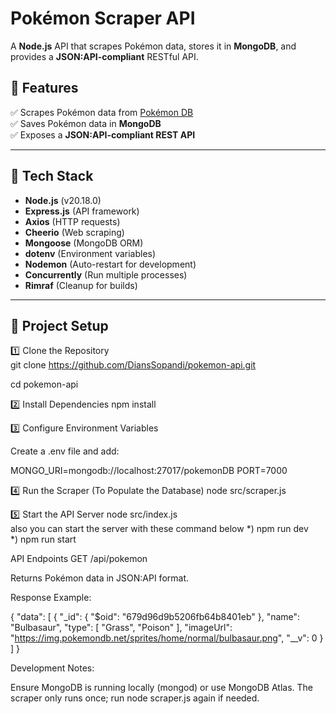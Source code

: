 
# Pokémon Scraper API 

A **Node.js** API that scrapes Pokémon data, stores it in **MongoDB**, and provides a **JSON:API-compliant** RESTful API.

## 🚀 Features
✅ Scrapes Pokémon data from [Pokémon DB](https://pokemondb.net/)  
✅ Saves Pokémon data in **MongoDB**  
✅ Exposes a **JSON:API-compliant REST API**  

---

## 📌 Tech Stack
- **Node.js** (v20.18.0)
- **Express.js** (API framework)
- **Axios** (HTTP requests)
- **Cheerio** (Web scraping)
- **Mongoose** (MongoDB ORM)
- **dotenv** (Environment variables)
- **Nodemon** (Auto-restart for development)
- **Concurrently** (Run multiple processes)
- **Rimraf** (Cleanup for builds)


---

## 📂 Project Setup

1️⃣ Clone the Repository  
git clone https://github.com/DiansSopandi/pokemon-api.git

cd pokemon-api

2️⃣ Install Dependencies
npm install

3️⃣ Configure Environment Variables

Create a .env file and add:

MONGO_URI=mongodb://localhost:27017/pokemonDB
PORT=7000

4️⃣ Run the Scraper (To Populate the Database)
node src/scraper.js

5️⃣ Start the API Server
node src/index.js  
also you can start the server with these command below 
*)  npm run dev  
*)  npm run start

API Endpoints
GET /api/pokemon

Returns Pokémon data in JSON:API format.

Response Example:

{
  "data": [
    {
    "_id": {
        "$oid": "679d96d9b5206fb64b8401eb"
    },
    "name": "Bulbasaur",
    "type": [
        "Grass",
        "Poison"
    ],
    "imageUrl": "https://img.pokemondb.net/sprites/home/normal/bulbasaur.png",
    "__v": 0
    }            
  ]
}


Development Notes:

Ensure MongoDB is running locally (mongod) or use MongoDB Atlas.
The scraper only runs once; run node scraper.js again if needed.